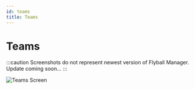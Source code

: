 ```yaml
---
id: teams
title: Teams
---
```


# Teams

:::caution
Screenshots do not represent newest version of Flyball Manager. Update coming soon...
:::

![Teams Screen](/img/teams-screen.svg)
